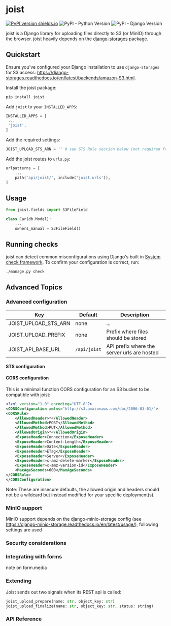 # joist

[![PyPI version shields.io](https://img.shields.io/pypi/v/joist.svg)](https://pypi.python.org/pypi/joist/) ![PyPI - Python Version](https://img.shields.io/pypi/pyversions/joist) ![PyPI - Django Version](https://img.shields.io/pypi/djversions/joist)

joist is a Django library for uploading files directly to S3 (or MinIO) through the browser. joist heavily depends on the [django-storages](https://github.com/jschneier/django-storages) package.

## Quickstart
Ensure you've configured your Django installation to use `django-storages` for S3 access: https://django-storages.readthedocs.io/en/latest/backends/amazon-S3.html.

Install the joist package:
```sh
pip install joist
```

Add `joist` to your `INSTALLED_APPS`:
```python
INSTALLED_APPS = [
 ...
 'joist',
]
```

Add the required settings:
```python
JOIST_UPLOAD_STS_ARN = '' # see STS Role section below (not required for minio)
```

Add the joist routes to `urls.py`:
```python
urlpatterns = [
    ...
    path('api/joist/', include('joist.urls')),
]
```


## Usage
```python
from joist.fields import S3FileField

class Car(db.Model):
    ...
    owners_manual = S3FileField()
```


## Running checks

joist can detect common misconfigurations using Django's built in [System check
framework](https://docs.djangoproject.com/en/3.0/topics/checks/). To confirm
your configuration is correct, run:

``` sh
./manage.py check
```


## Advanced Topics

### Advanced configuration

| Key                  | Default      | Description                                 |
| -------------------  | ------------ | ------------------------------------------- |
| JOIST_UPLOAD_STS_ARN | none         | ...                                         |
| JOIST_UPLOAD_PREFIX  | none         | Prefix where files should be stored         |
| JOIST_API_BASE_URL   | `/api/joist` | API prefix where the server urls are hosted |


#### STS configuration
#### CORS configuration

This is a minimal function CORS configuration for an S3 bucket to be compatible with joist:

```xml
<?xml version="1.0" encoding="UTF-8"?>
<CORSConfiguration xmlns="http://s3.amazonaws.com/doc/2006-03-01/">
<CORSRule>
    <AllowedHeader>*</AllowedHeader>
    <AllowedMethod>POST</AllowedMethod>
    <AllowedMethod>PUT</AllowedMethod>
    <AllowedOrigin>*</AllowedOrigin>
    <ExposeHeader>Connection</ExposeHeader>
    <ExposeHeader>Content-Length</ExposeHeader>
    <ExposeHeader>Date</ExposeHeader>
    <ExposeHeader>ETag</ExposeHeader>
    <ExposeHeader>Server</ExposeHeader>
    <ExposeHeader>x-amz-delete-marker</ExposeHeader>
    <ExposeHeader>x-amz-version-id</ExposeHeader>
    <MaxAgeSeconds>600</MaxAgeSeconds>
</CORSRule>
</CORSConfiguration>
```

Note: These are insecure defaults, the allowed origin and headers should not be a wildcard but instead
modified for your specific deployment(s).

### MinIO support
MinIO support depends on the django-minio-storage config (see https://django-minio-storage.readthedocs.io/en/latest/usage/), following settings are used

### Security considerations


### Integrating with forms
 note on form.media


### Extending

Joist sends out two signals when its REST api is called:

```python
joist_upload_prepare(name: str, object_key: str)
joist_upload_finalize(name: str, object_key: str, status: string)
```
### API Reference
